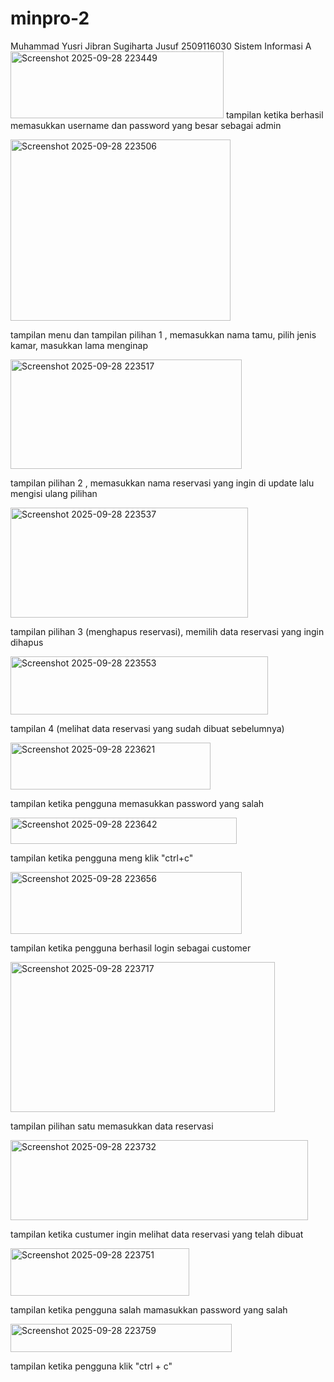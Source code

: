 # minpro-2
Muhammad Yusri Jibran Sugiharta Jusuf 2509116030 Sistem Informasi A
<img width="341" height="107" alt="Screenshot 2025-09-28 223449" src="https://github.com/user-attachments/assets/25619d27-430b-4f0f-97b6-f2b568f59eba" />
tampilan ketika berhasil memasukkan username dan password yang besar sebagai admin

<img width="352" height="290" alt="Screenshot 2025-09-28 223506" src="https://github.com/user-attachments/assets/f9e8ea43-2e06-481f-84e6-b3eb494b7be5" />

tampilan menu dan tampilan pilihan 1 , memasukkan nama tamu, pilih jenis kamar, masukkan lama menginap

<img width="370" height="175" alt="Screenshot 2025-09-28 223517" src="https://github.com/user-attachments/assets/f2e9f7e2-47e5-4b1b-909a-702e400aa1e8" />

tampilan pilihan 2 , memasukkan nama reservasi yang ingin di update lalu mengisi ulang pilihan

<img width="380" height="176" alt="Screenshot 2025-09-28 223537" src="https://github.com/user-attachments/assets/f123192f-0b4f-4c6d-aef9-3af98917dc96" />

tampilan pilihan 3 (menghapus reservasi), memilih data reservasi yang ingin dihapus

<img width="412" height="93" alt="Screenshot 2025-09-28 223553" src="https://github.com/user-attachments/assets/917fa682-f11d-4022-8067-41ca2174f415" />

tampilan 4 (melihat data reservasi yang sudah dibuat sebelumnya)

<img width="320" height="75" alt="Screenshot 2025-09-28 223621" src="https://github.com/user-attachments/assets/662121b6-7558-417e-84d7-02932137e41d" />

tampilan ketika pengguna memasukkan password yang salah

<img width="362" height="42" alt="Screenshot 2025-09-28 223642" src="https://github.com/user-attachments/assets/1c0f6386-32da-409f-8d89-351606ec3283" />

tampilan ketika pengguna meng klik "ctrl+c"

<img width="370" height="99" alt="Screenshot 2025-09-28 223656" src="https://github.com/user-attachments/assets/ef196e16-037b-457f-81d7-f0eae00a2383" />

tampilan ketika pengguna berhasil login sebagai customer

<img width="423" height="240" alt="Screenshot 2025-09-28 223717" src="https://github.com/user-attachments/assets/62def856-a224-477e-a91c-887b2f648158" />

tampilan pilihan satu memasukkan data reservasi


<img width="476" height="128" alt="Screenshot 2025-09-28 223732" src="https://github.com/user-attachments/assets/fd31bf3b-7774-471e-be5b-71349669b49f" />

tampilan ketika custumer ingin melihat data reservasi yang telah dibuat

<img width="286" height="76" alt="Screenshot 2025-09-28 223751" src="https://github.com/user-attachments/assets/93b5005a-12d2-48ba-98bf-30ab3da3f3f3" />

tampilan ketika pengguna salah mamasukkan password yang salah

<img width="354" height="45" alt="Screenshot 2025-09-28 223759" src="https://github.com/user-attachments/assets/b7875c5a-822b-47cd-b53c-3aacb8eaa38b" />

tampilan ketika pengguna klik "ctrl + c"

















